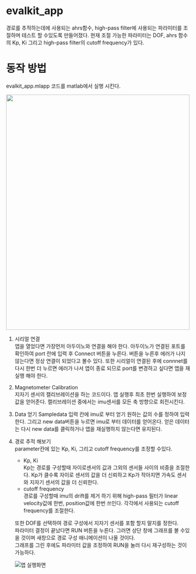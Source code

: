 # evalkit_app
경로를 추적하는데에 사용되는 ahrs함수, high-pass filter에 사용되는 파라미터를 조절하며 테스트 할 수있도록 만들어졌다. 현재 조절 가능한 파라미터는 DOF, ahrs 함수의 Kp, Ki 그리고 high-pass filter의 cutoff frequency가 있다.  

# 동작 방법
evalkit_app.mlapp 코드를 matlab에서 실행 시킨다.

<img src ="https://user-images.githubusercontent.com/38479511/182533954-8793f005-1a00-4ba3-98de-41e3ab5957b5.png" width ="500" height="640"/>

1. 시리얼 연결  
앱을 열었다면 가장먼저 아두이노와 연결을 해야 한다. 아두이노가 연결된 포트를 확인하여 port 란에 입력 후 Connect 버튼을 누른다. 버튼을 누른후 에러가 나지 않는다면 정상 연결이 되었다고 볼수 있다. 또한 시리얼이 연결된 후에 connnet를 다시 한번 더 누르면 에러가 나서 앱이 종료 되므로 port를 변경하고 싶다면 앱을 재실행 해야 한다.

2. Magnetometer Calibration  
지자기 센서의 캘리브레이션을 하는 코드이다. 앱 실행후 최초 한번 실행하여 보정값을 얻어준다. 캘리브레이션 중에서는 imu센서를 모든 축 방향으로 회전시킨다.  

3. Data 얻기
Sampledata 입력 칸에 imu로 부터 얻기 원하는 값의 수를 정하여 입력한다. 그리고 new data버튼을 누르면 imu로 부터 데이터를 얻어온다. 얻은 데이터는 다시 new data를 클릭하거나 앱을 재실행하지 않는다면 유지된다.

4. 경로 추적 해보기  
parameter칸에 있는 Kp, Ki, 그리고 cutoff frequency를 조정할 수있다.

    + Kp, Ki  
    Kp는 경로를 구성할때 자이로센서의 값과 그외의 센서들 사이의 비중을 조절한다. Kp가 클수록 자이로 센서의 값을 더 신뢰하고 Kp가 작아지면 가속도 센서와 지자기 센서의 값을 더 신뢰한다.  
    + cutoff frequency  
    경로를 구성할때 imu의 drift를 제거 하기 위해 high-pass 필터가 linear velocity값에 한번, position값에 한번 쓰인다. 각각에서 사용되는 cutoff frequency를 조절한다.

    또한 DOF를 선택하여 경로 구성에서 지자기 센서를 포함 할지 말지를 정한다.  
    파라미터 결정이 끝났다면 RUN 버튼을 누른다. 그러면 상단 창에 그래프를 볼 수있을 것이며 새창으로 경로 구성 애니메이션이 나올 것이다.  
    그래프를 그린 후에도 파라미터 값을 조정하여 RUN을 눌러 다시 재구성하는 것이 가능하다.

    ![앱 실행화면](https://user-images.githubusercontent.com/38479511/182533959-1a26c8ec-b1da-4f42-bb86-2f27910e84be.png)
